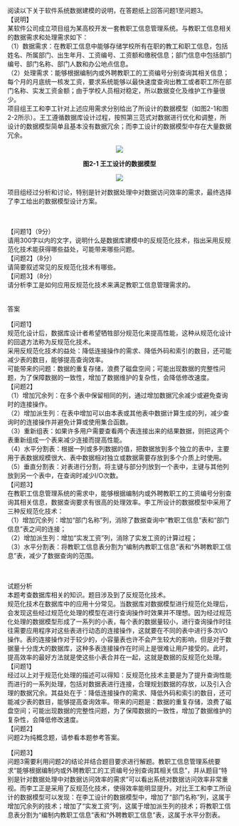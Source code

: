 <div class="detail lh2"><p>阅读以下关于软件系统数据建模的说明，在答题纸上回答问题1至问题3。<br/>【说明】<br/>某软件公司成立项目组为某高校开发一套教职工信息管理系统。与教职工信息相关的数据需求和处理需求如下：<br/>（1）数据需求：在教职工信息中能够存储学校所有在职的教工和职工信息，包括姓名、所属部门、出生年月、工资编号、工资额和缴税信息；部门信息中包括部门编号、部门名称、部门人数和办公地点信息。<br/>（2）处理需求：能够根据编制内或外聘教职工的工资编号分别查询其相关信息；每个月的月底统一核发工资，要求系统能够以最快速度查询出教工或者职工所在部门名称、实发工资金额；由于学校人员相对稳定，所以数据变化及维护工作量很少。<br/>项目组王工和李工针对上述应用需求分别给出了所设计的数据模型（如图2-1和图2-2所示）。王工遵循数据库设计过程，按照第三范式对数据进行优化和调整，所设计的数据模型简单且基本没有数据冗余；而李工设计的数据模型中存在大量数据冗余。</p>
<center>
<img src="https://lstatic.xisaiwang.com/tiku/UploadFiles/2012-8/821_956353.jpg"/></center>
<p style="text-align: center;">
<strong>图2-1 王工设计的数据模型</strong></p>
<center>
<img src="https://lstatic.xisaiwang.com/tiku/UploadFiles/2012-8/821_905596.jpg"/></center>
<p>
项目组经过分析和讨论，特别是针对数据处理中对数据访问效率的需求，最终选择了李工给出的数据模型设计方案。</p><br/><br/><div>
【问题1】（9分）</div>
<div>
请用300字以内的文字，说明什么是数据库建模中的反规范化技术，指出采用反规范化技术能获得哪些益处，可能带来哪些问题。</div>
<div>
【问题2】（8分）</div>
<div>
请简要叙述常见的反规范化技术有哪些。</div>
<div>
【问题3】（8分）</div>
<div>
请分析李工是如何应用反规范化技术来满足教职工信息管理需求的。</div><br/><br/>答案<br/><p>【问题1】<br/>规范化设计后，数据库设计者希望牺牲部分规范化来提高性能，这种从规范化设计的回退方法称为反规范化技术。<br/>采用反规范化技术的益处：降低连接操作的需求、降低外码和索引的数目，还可能减少表的数目，能够提高查询效率。<br/>可能带来的问题：数据的重复存储，浪费了磁盘空间；可能出现数据的完整性问题，为了保障数据的一致性，增加了数据维护的复杂性，会降低修改速度。<br/>【问题2】<br/>（1）增加冗余列：在多个表中保留相同的列，通过增加数据冗余减少或避免查询时的连接操作。<br/>（2）增加派生列：在表中增加可以由本表或其他表中数据计算生成的列，减少查询时的连接操作并避免计算或使用集合函数。<br/>（3）重新组表：如果许多用户需要查看两个表连接出来的结果数据，则把这两个表重新组成一个表来减少连接而提高性能。<br/>（4）水平分割表：根据一列或多列数据的值，把数据放到多个独立的表中，主要用于表数据规模很大、表中数据相对独立或数据需要存放到多个介质上时使用。<br/>（5）垂直分割表：对表进行分割，将主键与部分列放到一个表中，主键与其他列放到另一个表中，在查询时减少I/O次数。<br/>【问题3】<br/>在教职工信息管理系统的需求中，能够根据编制内或外聘教职工的工资编号分别查询其相关信息，数据查询要求有很高的处理效率。李工所设计的数据模型中采用了三种反规范化技术：<br/>（1）增加冗余列：增加“部门名称”列，消除了数据查询中“教职工信息”表和“部门信息”表之间的连接；<br/>（2）增加派生列：增加“实发工资”列，消除了实发工资的计算过程；<br/>（3）水平分割表：将教职工信息表分割为“编制内教职工信息”表和“外聘教职工信息”表，减少了数据查询的范围。<br/></p><br/><br/>试题分析<br/><div>
本题考查数据库相关的知识。题目涉及到了反规范化技术。</div>
<div>
规范化技术在数据库中的应用十分常见。当数据库对数据模型进行规范化处理后，会发现这些经过规范化处理的模型在进行查询操作时效果并不理想。因为经过规范化处理的数据模型形成了一系列的小表，每个表的数据量较小，进行查询操作时往往需要应用程序对这些表进行动态的连接操作，这就要在不同的表中进行多次I/O操作。表的连接操作对于较少的，小容量表也许不会产生较大的影响，但是对于数据量十分庞大的数据库，这种多表连接操作在时间上是很难让用户接受的。此时，提高效率的最好方法就是使这些小表合并在一起，这就是数据的反规范化处理。</div>
<div>
【问题1】</div>
<div>
经过以上对于规范化处理的描述可以得知：反规范化技术主要是为了提升查询性能而进行的一系列处理，包括对数据表进行连接，合理规划数据的存放，以及引入合理的数据冗余。其益处在于：降低连接操作的需求、降低外码和索引的数目，还可能减少表的数目，能够提高查询效率。带来的问题是：数据的重复存储，浪费了磁盘空间；可能出现数据的完整性问题，为了保障数据的一致性，增加了数据维护的复杂性，会降低修改速度。</div>
<div>
【问题2】</div>
<div>
问题2为纯概念题，请参看本题参考答案。</div>
<div><p>【问题3】<br/>问题3需要利用问题2的结论并结合题目要求进行解题。教职工信息管理系统要求“能够根据编制内或外聘教职工的工资编号分别查询其相关信息”，并从题目“特别是针对数据处理中对数据访问效率的需求”可以看出系统对数据访问效率非常重视。而李工正是采用了反规范化技术，使得效率能明显提升。对比王工和李工所设计的数据模型可以发现：在李工设计的数据模型中，增加了“部门名称”列，这属于增加冗余列的技术；增加了“实发工资”列，这属于增加派生列的技术；将教职工信息表分割为“编制内教职工信息”表和“外聘教职工信息”表，这属于水平分割表。<br/></p></div></div>